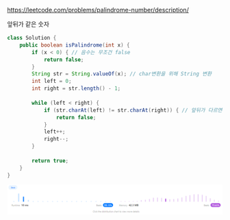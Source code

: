https://leetcode.com/problems/palindrome-number/description/

앞뒤가 같은 숫자

```java
class Solution {
    public boolean isPalindrome(int x) {
        if (x < 0) { // 음수는 무조건 false
            return false;
        }
        String str = String.valueOf(x); // char변환을 위해 String 변환
        int left = 0;
        int right = str.length() - 1;

        while (left < right) {
            if (str.charAt(left) != str.charAt(right)) { // 앞뒤가 다르면 false
                return false;
            }
            left++;
            right--;
        }

        return true;
    }
}
```

![img.png](img.png)